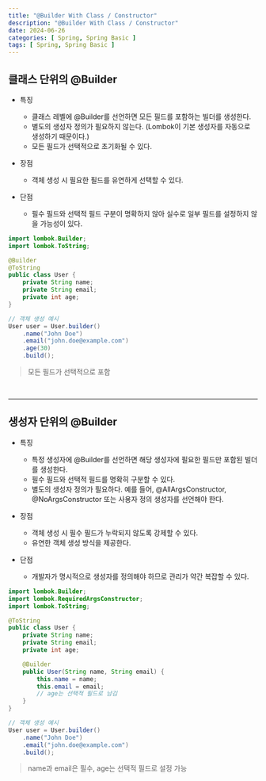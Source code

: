 ```yaml
---
title: "@Builder With Class / Constructor"
description: "@Builder With Class / Constructor"
date: 2024-06-26
categories: [ Spring, Spring Basic ]
tags: [ Spring, Spring Basic ]
---
```


## 클래스 단위의 @Builder

- 특징
  - 클래스 레벨에 @Builder를 선언하면 모든 필드를 포함하는 빌더를 생성한다.
  - 별도의 생성자 정의가 필요하지 않는다. (Lombok이 기본 생성자를 자동으로 생성하기 때문이다.)
  - 모든 필드가 선택적으로 초기화될 수 있다.
  
- 장점
  - 객체 생성 시 필요한 필드를 유연하게 선택할 수 있다.
- 단점
  - 필수 필드와 선택적 필드 구분이 명확하지 않아 실수로 일부 필드를 설정하지 않을 가능성이 있다.

```java
import lombok.Builder;
import lombok.ToString;

@Builder
@ToString
public class User {
    private String name;
    private String email;
    private int age;
}

// 객체 생성 예시
User user = User.builder()
    .name("John Doe")
    .email("john.doe@example.com")
    .age(30)
    .build();
```
> 모든 필드가 선택적으로 포함

<br/>
<hr>

## 생성자 단위의 @Builder

- 특징
  - 특정 생성자에 @Builder를 선언하면 해당 생성자에 필요한 필드만 포함된 빌더를 생성한다.
  - 필수 필드와 선택적 필드를 명확히 구분할 수 있다.
  - 별도의 생성자 정의가 필요하다. 예를 들어, @AllArgsConstructor, @NoArgsConstructor 또는 사용자 정의 생성자를 선언해야 한다.
  
- 장점
  - 객체 생성 시 필수 필드가 누락되지 않도록 강제할 수 있다.
  - 유연한 객체 생성 방식을 제공한다. 
- 단점
  - 개발자가 명시적으로 생성자를 정의해야 하므로 관리가 약간 복잡할 수 있다.

```java
import lombok.Builder;
import lombok.RequiredArgsConstructor;
import lombok.ToString;

@ToString
public class User {
    private String name;
    private String email;
    private int age;

    @Builder
    public User(String name, String email) {
        this.name = name;
        this.email = email;
        // age는 선택적 필드로 남김
    }
}

// 객체 생성 예시
User user = User.builder()
    .name("John Doe")
    .email("john.doe@example.com")
    .build();
```
> name과 email은 필수, age는 선택적 필드로 설정 가능
